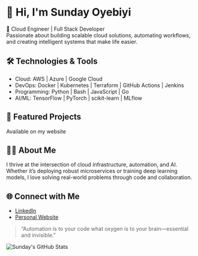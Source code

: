 # 👋 Hi, I'm Sunday Oyebiyi

🚀 Cloud Engineer | Full Stack Developer  
Passionate about building scalable cloud solutions, automating workflows, and creating intelligent systems that make life easier.


## 🛠️ Technologies & Tools

- Cloud: AWS | Azure | Google Cloud
- DevOps: Docker | Kubernetes | Terraform | GitHub Actions | Jenkins
- Programming: Python | Bash | JavaScript | Go
- AI/ML: TensorFlow | PyTorch | scikit-learn | MLflow



## 🌟 Featured Projects
Available on my website


## 👨‍💻 About Me

I thrive at the intersection of cloud infrastructure, automation, and AI. Whether it’s deploying robust microservices or training deep learning models, I love solving real-world problems through code and collaboration.


## 🌐 Connect with Me

- [LinkedIn](https://www.linkedin.com/in/sunday-oyebiyi/)
- [Personal Website](https://oyebiyisunday.com)

> “Automation is to your code what oxygen is to your brain—essential and invisible.”


![Sunday's GitHub Stats](https://github-readme-stats.vercel.app/api?username=oyebiyisunday&show_icons=true&theme=radical)
